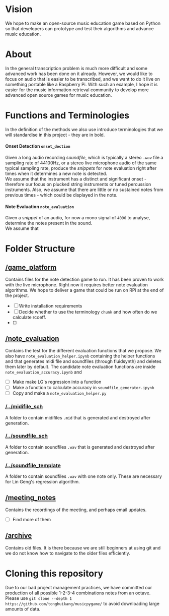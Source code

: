 # Vision
We hope to make an open-source music education game based on Python so that developers can prototype and test their algorithms and advance music education.

# About
In the general transcription problem is much more difficult and some advanced work has been done on it already. However, we would like to focus on audio that is easier to be transcribed, and we want to do it live on something portable like a Raspberry Pi. With such an example, I hope it is easier for the music information retrieval community to develop more advanced open source games for music education.

# Functions and Terminologies
In the definition of the methods we also use introduce terminologies that we will standardise in this project - they are in bold.

#### Onset Detection `onset_dection`
Given a long audio recording *soundfile*, which is typically a stereo `.wav` file a sampling rate of 44100Hz, or a stereo live microphone audio of the same typical sampling rate, produce the *snippets* for note evaluation right after times when it determines a new note is detected. <BR>
We assume that the instrument has a distinct and significant onset - therefore our focus on plucked string instruments or tuned percussion instruments. Also, we assume that there are little or no sustained notes from previous times - which could be displayed in the note.

#### Note Evaluation `note_evaluation`
Given a *snippet* of an audio, for now a mono signal of `4096` to analyse, determine the notes present in the sound. <BR>
We assume that 

# Folder Structure

## [/game_platform](/game_platform) 
Contains files for the note detection game to run. It has been proven to work with the live microphone. Right now it requires better note evaluation algorithms. We hope to deliver a game that could be run on RPi at the end of the project.

- [ ] Write installation requirements
- [ ] Decide whether to use the terminology `chunk` and how often do we calculate rcoeff.
- [ ] 

## [/note_evaluation](/note_evaluation) 
Contains the test for the different evaluation functions that we propose. We also have `note_evaluation_helper.ipynb` containing the helper functions and that generates midi file and soundfiles (through fluidsynth) and deletes them later by default. The candidate note evaluation functions are inside `note_evaluation_accuracy.ipynb` and 

- [ ] Make make LG's regression into a function
- [ ] Make a function to calculate accuracy in `soundfile_generator.ipynb`
- [ ] Copy and make a `note_evaluation_helper.py`

### [/../midifile_sch](/note_evaluation/midifile_sch)
A folder to contain midifiles `.mid` that is generated and destroyed after generation. 

### [/../soundfile_sch](/note_evaluation/soundfile_sch)
A folder to contain soundfiles `.wav` that is generated and destroyed after generation. 

### [/../soundfile_template](/note_evaluation/soundfile_template)
A folder to contain soundfiles `.wav` with one note only. These are necessary for Lin Geng's regression algorithm.

## [/meeting_notes](/meeting_notes)
Contains the recordings of the meeting, and perhaps email updates. 
- [ ] Find more of them

## [/archive](/archive) 
Contains old files. It is there because we are still beginners at using git and we do not know how to navigate to the older files efficiently.

# Cloning this repository
Due to our bad project management practices, we have committed our production of all possible 1-2-3-4 combinations notes from an octave. Please use `git clone --depth 1 https://github.com/tonghuikang/musicpygame/` to avoid downloading large amounts of data.
